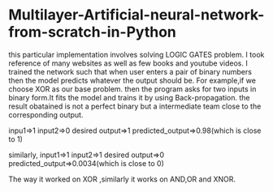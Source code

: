 # Multilayer-Artificial-neural-network-from-scratch-in-Python

this particular implementation involves solving LOGIC GATES problem.
I took reference of many websites as well as few books and youtube videos.
I trained the network such that when user enters a pair of binary numbers then the model predicts whatever the output should be.
For example,if we choose XOR as our base problem.
then the program asks for two inputs in binary form.It fits the model and trains it by using Back-propagation.
the result obatained is not a perfect binary but a intermediate team close to the corresponding output.

inpu1=>1
input2=>0
desired output=>1
predicted_output=>0.98(which is close to 1)

similarly,
input1=>1
input2=>1
desired output=>0
predicted_output=>0.0034(which is close to 0)

The way it worked on XOR ,similarly it works on AND,OR and XNOR.
